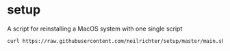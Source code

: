 # setup
A script for reinstalling a MacOS system with one single script

```sh
curl https://raw.githubusercontent.com/neilrichter/setup/master/main.sh | sh && ./script.sh && ./next.sh
```
